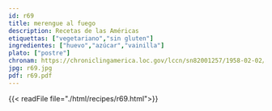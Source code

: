 ```yaml
---
id: r69
title: merengue al fuego
description: Recetas de las Américas
etiquettas: ["vegetariano","sin gluten"]
ingredientes: ["huevo","azúcar","vainilla"]
plato: ["postre"]
chronam: https://chroniclingamerica.loc.gov/lccn/sn82001257/1958-02-02/ed-1/seq-5/
jpg: r69.jpg
pdf: r69.pdf
---
```


{{< readFile file="./html/recipes/r69.html">}}